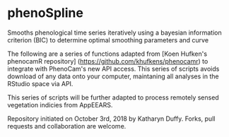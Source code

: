 # phenoSpline
Smooths phenological time series iteratively using a bayesian information criterion (BIC) to determine optimal smoothing parameters and curve

The following are a series of functions adapted from [Koen Hufken's phenocamR repository] (https://github.com/khufkens/phenocamr) to integrate with PhenoCam's new API access.  This series of scripts avoids download of any data onto your computer, maintaning all analyses in the RStudio space via API.  

This series of scripts will be further adapted to process remotely sensed vegetation indicies from AppEEARS.

Repository initiated on October 3rd, 2018 by Katharyn Duffy.  Forks, pull requests and collaboration are welcome.
